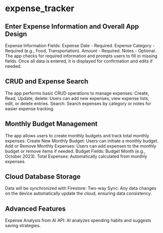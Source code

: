 # expense_tracker
## Enter Expense Information and Overall App Design 
Expense Information Fields:
Expense Date - Required.
Expense Category - Required (e.g., Food, Transportation).
Amount - Required.
Notes - Optional.
The app checks for required information and prompts users to fill in missing fields. Once all data is entered, it is displayed for confirmation and edits if needed.

## CRUD and Expense Search 
The app performs basic CRUD operations to manage expenses:
Create, Read, Update, delete: Users can add new expenses, view expense lists, edit, or delete entries.
Search: Search expenses by category or notes for easier expense tracking.

## Monthly Budget Management 
The app allows users to create monthly budgets and track total monthly expenses:
Create New Monthly Budget: Users can initiate a monthly budget.
Add or Remove Monthly Expenses: Users can add expenses to the monthly budget or remove items if needed. 
Budget Fields:
Budget Month (e.g., October 2023).
Total Expenses: Automatically calculated from monthly expenses. 

## Cloud Database Storage 
Data will be synchronized with Firestore:
Two-way Sync: Any data changes on the device automatically update the cloud, ensuring data consistency.

## Advanced Features 
Expense Analysis from AI API: AI analyzes spending habits and suggests saving strategies.
